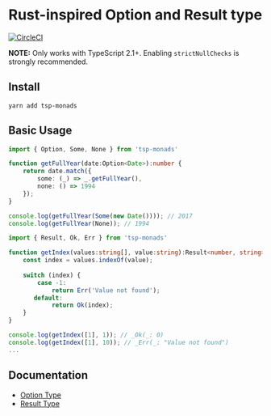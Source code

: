 # Rust-inspired Option and Result type

[![CircleCI](https://circleci.com/gh/Threestup/monads.svg?style=svg)](https://circleci.com/gh/Threestup/monads)

**NOTE:** Only works with TypeScript 2.1+. Enabling `strictNullChecks` is strongly recommended.

## Install

```
yarn add tsp-monads
```

## Basic Usage

```typescript
import { Option, Some, None } from 'tsp-monads'

function getFullYear(date:Option<Date>):number {
    return date.match({
        some: (_) => _.getFullYear(),
        none: () => 1994
    });
}

console.log(getFullYear(Some(new Date()))); // 2017
console.log(getFullYear(None)); // 1994
```

```typescript
import { Result, Ok, Err } from 'tsp-monads'

function getIndex(values:string[], value:string):Result<number, string> {
    const index = values.indexOf(value);
    
    switch (index) {
        case -1:
            return Err('Value not found');
       default:
            return Ok(index);
    }
}

console.log(getIndex([1], 1)); // _Ok(_: 0)
console.log(getIndex([1], 10)); // _Err(_: "Value not found")
...
```

## Documentation

- [Option Type](https://github.com/threestup/monads/tree/master/src/Option)
- [Result Type](https://github.com/threestup/monads/tree/master/src/Result)
